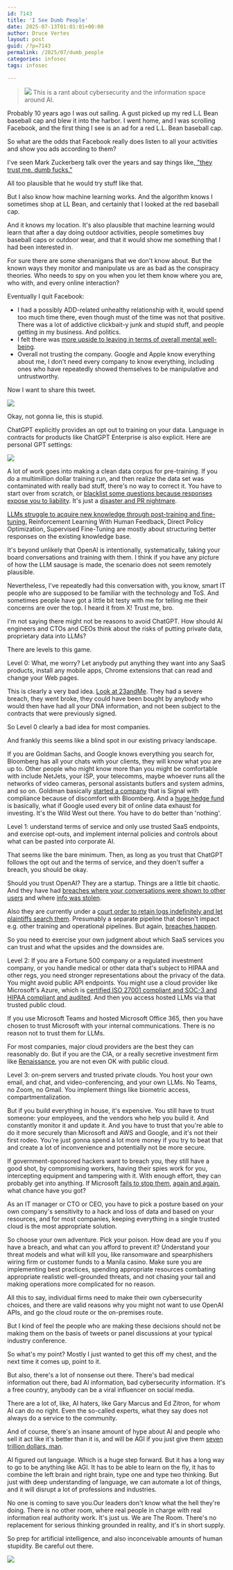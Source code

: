 ```yaml
---
id: 7143
title: 'I See Dumb People'
date: 2025-07-13T01:01:01+00:00
author: Druce Vertes
layout: post
guid: /?p=7143
permalink: /2025/07/dumb_people
categories: infosec
tags: infosec

---
```

><img src="/assets/2025/dumb_people.png">
>This is a rant about cybersecurity and the information space around AI.

<!--more-->

Probably 10 years ago I was out sailing. A gust picked up my red L.L Bean baseball cap and blew it into the harbor.  I went home, and I was scrolling Facebook, and the first thing I see is an ad for a red L.L. Bean baseball cap.

So what are the odds that Facebook really does listen to all your activities and show you ads according to them?

I've seen Mark Zuckerberg talk over the years and say things like,[ "they trust me. dumb fucks."](https://www.theguardian.com/technology/2018/apr/17/facebook-people-first-ever-mark-zuckerberg-harvard)

All too plausible that he would try stuff like that.

But I also know how machine learning works. And the algorithm knows I sometimes shop at LL Bean, and certainly that I looked at the red baseball cap.

And it knows my location. It's also plausible that machine learning would learn that after a day doing outdoor activities, people sometimes buy baseball caps or outdoor wear, and that it would show me something that I had been interested in.

For sure there are some shenanigans that we don't know about. But the known ways they monitor and manipulate us are as bad as the conspiracy theories. Who needs to spy on you when you let them know where you are, who with, and every online interaction?

Eventually I quit Facebook:
- I had a possibly ADD-related unhealthy relationship with it, would spend too much time there, even though must of the time was not that positive. There was a lot of addictive clickbait-y junk and stupid stuff, and people getting in my business. And politics.
- I felt there was [more upside to leaving in terms of overall mental well-being](https://phys.org/news/2023-12-social-media-happier-efficient.html).
- Overall not trusting the company. Google and Apple know everything about me, I don't need every company to know everything, including ones who have repeatedly showed themselves to be manipulative and untrustworthy.

Now I want to share this tweet.

<img src="/assets/2025/tweet.png">

Okay, not gonna lie, this is stupid.

ChatGPT explicitly provides an opt out to training on your data. Language in contracts for products like ChatGPT Enterprise is also explicit. Here are personal GPT settings:

<img src="/assets/2025/chatgpt_tos.png">

A lot of work goes into making a clean data corpus for pre-training. If you do a multimillion dollar training run, and then realize the data set was contaminated with really bad stuff, there's no way to correct it. You have to start over from scratch, or [blacklist some questions because responses expose you to liability](https://www.techdirt.com/2024/12/03/the-curious-case-of-chatgpts-banned-names-hard-coding-blocks-to-avoid-nuisance-threats/). It's just a [disaster and PR nightmare](https://www.washingtonpost.com/technology/2025/07/11/grok-ai-elon-musk-antisemitism/). 

[LLMs struggle to acquire new knowledge through post-training and fine-tuning.](https://arxiv.org/abs/2405.05904) Reinforcement Learning With Human Feedback, Direct Policy Optimization, Supervised Fine-Tuning are mostly about structuring better responses on the existing knowledge base.

It's beyond unlikely that OpenAI is intentionally, systematically, taking your board conversations and training with them. I think if you have any picture of how the LLM sausage is made, the scenario does not seem remotely plausible.

Nevertheless, I've repeatedly had this conversation with, you know, smart IT people who are supposed to be familiar with the technology and ToS. And sometimes people have got a little bit testy with me for telling me their concerns are over the top. I heard it from X! Trust me, bro.

I'm not saying there might not be reasons to avoid ChatGPT. How should AI engineers and CTOs and CEOs think about the risks of putting private data, proprietary data into LLMs?

There are levels to this game.

Level 0: What, me worry? Let anybody put anything they want into any SaaS products, install any mobile apps, Chrome extensions that can read and change your Web pages. 

This is clearly a very bad idea. [Look at 23andMe](https://www.zdnet.com/article/how-to-delete-your-23andme-data-asap-and-why-you-should/). They had a severe breach, they went broke, they could have been bought by anybody who would then have had all your DNA information, and not been subject to the contracts that were previously signed. 

So Level 0 clearly a bad idea for most companies.

And frankly this seems like a blind spot in our existing privacy landscape. 

If you are Goldman Sachs, and Google knows everything you search for, Bloomberg has all your chats with your clients, they will know what you are up to. Other people who might know more than you might be comfortable with include NetJets, your ISP, your telecomms, maybe whoever runs all the networks of video cameras, personal assistants butlers and system admins, and so on. Goldman basically [started a company](https://symphony.com/) that is Signal with compliance because of discomfort with Bloomberg. And a [huge hedge fund](https://www.twosigma.com/) is basically, what if Google used every bit of online data exhaust for investing. It's the Wild West out there. You have to do better than 'nothing'.

Level 1: understand terms of service and only use trusted SaaS endpoints, and exercise opt-outs, and implement internal policies and controls about what can be pasted into corporate AI. 

That seems like the bare minimum. Then, as long as you trust that ChatGPT follows the opt out and the terms of service, and they doen't suffer a breach, you should be okay.

Should you trust OpenAI? They are a startup. Things are a little bit chaotic. And they have had [breaches where your conversations were shown to other users](https://www.cnbc.com/2023/03/23/openai-ceo-says-a-bug-allowed-some-chatgpt-to-see-others-chat-titles.html) and where [info was stolen](https://www.theregister.com/2024/07/08/infosec_in_brief/).

Also they are currently under a [court order to retain logs indefinitely and let plaintiffs search them](https://arstechnica.com/tech-policy/2025/06/openai-confronts-user-panic-over-court-ordered-retention-of-chatgpt-logs/). Presumably a separate pipeline that doesn't impact e.g. other training and operational pipelines. But again, [breaches happen](https://www.bloomberg.com/news/articles/2025-07-01/columbia-university-applicants-personal-data-stolen-by-hacker).

So you need to exercise your own judgment about which SaaS services you can trust and what the upsides and the downsides are.

Level 2: If you are a Fortune 500 company or a regulated investment company, or you handle medical or other data that's subject to HIPAA and other regs, you need stronger representations about the privacy of the data. You might avoid public API endpoints. You might use a cloud provider like Microsoft's Azure, which is [certified ISO 27001 compliant and SOC-3 and HIPAA compliant and audited](https://learn.microsoft.com/en-us/compliance/regulatory/offering-home). And then you access hosted LLMs via that trusted public cloud.

If you use Microsoft Teams and hosted Microsoft Office 365, then you have chosen to trust Microsoft with your internal communications. There is no reason not to trust them for LLMs.

For most companies, major cloud providers are the best they can reasonably do. But if you are the CIA, or a really secretive investment firm like [Renaissance](https://www.youtube.com/watch?v=hWX8V9KSZM8), you are not even OK with public cloud.

Level 3: on-prem servers and trusted private clouds. You host your own email, and chat, and video-conferencing, and your own LLMs. No Teams, no Zoom, no Gmail. You implement things like biometric access, compartmentalization.

But if you build everything in house, it's expensive. You still have to trust someone: your employees, and the vendors who help you build it. And constantly monitor it and update it. And you have to trust that you're able to do it more securely than Microsoft and AWS and Google, and it's not their first rodeo. You're just gonna spend a lot more money if you try to beat that and create a lot of inconvenience and potentially not be more secure.

If government-sponsored hackers want to breach you, they still have a good shot, by compromising workers, having their spies work for you, intercepting equipment and tampering with it. With enough effort, they can probably get into anything. If Microsoft [fails to stop them](https://www.axios.com/2024/04/03/microsoft-security-practices-government-review), [again and again](https://www.axios.com/2024/03/08/microsoft-executive-emails-russia-hack), what chance have you got? 

As an IT manager or CTO or CEO, you have to pick a posture based on your own company's sensitivity to a hack and loss of data and based on your resources, and for most companies, keeping everything in a single trusted cloud is the most appropriate solution. 

So choose your own adventure. Pick your poison. How dead are you if you have a breach, and what can you afford to prevent it? Understand your threat models and what will kill you, like ransomware and spearphishers wiring firm or customer funds to a Manila casino. Make sure you are implementing best practices, spending appropriate resources combating appropriate realistic well-grounded threats, and not chasing your tail and making operations more complicated for no reason.

All this to say, individual firms need to make their own cybersecurity choices, and there are valid reasons why you might not want to use OpenAI APIs, and go the cloud route or the on-premises route.

But I kind of feel the people who are making these decisions should not be making them on the basis of tweets or panel discussions at your typical industry conference.

So what's my point? Mostly I just wanted to get this off my chest, and the next time it comes up, point to it. 

But also, there's a lot of nonsense out there. There's bad medical information out there, bad AI information, bad cybersecurity information. It's a free country, anybody can be a viral influencer on social media. 

There are a lot of, like, AI haters, like Gary Marcus and Ed Zitron, for whom AI can do no right. Even the so-called experts, what they say does not always do a service to the community.

And of course, there's an insane amount of hype about AI and people who sell it act like it's better than it is, and will be AGI if you just give them [seven trillion dollars, man](https://thenewstack.io/making-sense-of-sam-altmans-7-trillion-ai-chips-gambit/).

AI figured out language. Which is a huge step forward. But it has a long way to go to be anything like AGI. It has to be able to learn on the fly, it has to combine the left brain and right brain, type one and type two thinking. But just with deep understanding of language, we can automate a lot of things, and it will disrupt a lot of professions and industries.

No one is coming to save you.Our leaders don't know what the hell they're doing. There is no other room, where real people in charge with real information real authority work.  It's just us. We are The Room. There's no replacement for serious thinking grounded in reality, and it's in short supply.

So prep for artificial intelligence, and also inconceivable amounts of human stupidity. Be careful out there.

<img src="/assets/2025/careful.png">



